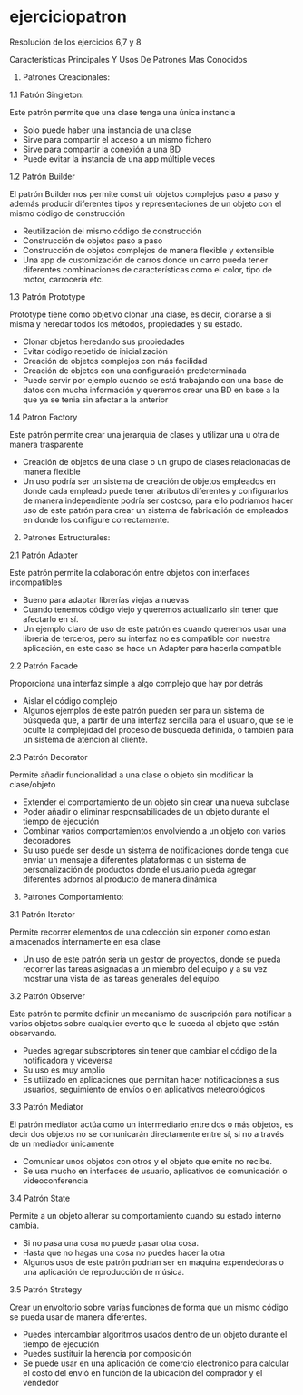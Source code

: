 # ejerciciopatron
Resolución de los ejercicios 6,7 y 8 

Características Principales Y Usos De Patrones Mas Conocidos

1. Patrones Creacionales: 

1.1	Patrón Singleton:

Este patrón permite que una clase tenga una única instancia

*	Solo puede haber una instancia de una clase
*	Sirve para compartir el acceso a un mismo fichero
*	Sirve para compartir la conexión a una BD
*	Puede evitar la instancia de una app múltiple veces 

1.2	Patrón Builder

El patrón Builder nos permite construir objetos complejos paso a paso y además producir diferentes tipos y representaciones de un objeto con el mismo código de construcción

*	Reutilización del mismo código de construcción
*	Construcción de objetos paso a paso
*	Construcción de objetos complejos de manera flexible y extensible
*	Una app de customización de carros donde un carro pueda tener diferentes combinaciones de características como el color, tipo de motor, carrocería etc.
 
1.3	Patrón Prototype

Prototype tiene como objetivo clonar una clase, es decir, clonarse a si misma y heredar todos los métodos, propiedades y su estado.
*	Clonar objetos heredando sus propiedades
*	Evitar código repetido de inicialización
*	Creación de objetos complejos con más facilidad
*	Creación de objetos con una configuración predeterminada
*	Puede servir por ejemplo cuando se está trabajando con una base de datos con mucha información y queremos crear una BD en base a la que ya se tenia sin afectar a la anterior

1.4	Patron Factory

Este patrón permite crear una jerarquía de clases y utilizar una u otra de manera trasparente 

*	Creación de objetos de una clase o un grupo de clases relacionadas de manera flexible
*	Un uso podría ser un sistema de creación de objetos empleados en donde cada empleado puede tener atributos diferentes y configurarlos de manera independiente podría ser costoso, para ello podríamos hacer uso de este patrón para crear un sistema de fabricación de empleados en donde los configure correctamente. 

2. Patrones Estructurales:

2.1	Patrón Adapter 

Este patrón permite la colaboración entre objetos con interfaces incompatibles 

*	Bueno para adaptar librerías viejas a nuevas
*	Cuando tenemos código viejo y queremos actualizarlo sin tener que afectarlo en sí.
*	Un ejemplo claro de uso de este patrón es cuando queremos usar una librería de terceros, pero su interfaz no es compatible con nuestra aplicación, en este caso se hace un Adapter para hacerla compatible

2.2	Patrón Facade 

Proporciona una interfaz simple a algo complejo que hay por detrás

*	Aislar el código complejo
*	Algunos ejemplos de este patrón pueden ser para un sistema de búsqueda que, a partir de una interfaz sencilla para el usuario, que se le oculte la complejidad del proceso de búsqueda definida, o tambien para un sistema de atención al cliente. 

2.3	Patrón Decorator

Permite añadir funcionalidad a una clase o objeto sin modificar la clase/objeto

*	Extender el comportamiento de un objeto sin crear una nueva subclase
*	Poder añadir o eliminar responsabilidades de un objeto durante el tiempo de ejecución 
*	Combinar varios comportamientos envolviendo a un objeto con varios decoradores 
*	Su uso puede ser desde un sistema de notificaciones donde tenga que enviar un mensaje a diferentes plataformas o un sistema de personalización de productos donde el usuario pueda agregar diferentes adornos al producto de manera dinámica  

3. Patrones Comportamiento: 

3.1	Patrón Iterator

Permite recorrer elementos de una colección sin exponer como estan almacenados internamente en esa clase

*	Un uso de este patrón sería un gestor de proyectos, donde se pueda recorrer las tareas asignadas a un miembro del equipo y a su vez mostrar una vista de las tareas generales del equipo.

3.2	Patrón Observer

Este patrón te permite definir un mecanismo de suscripción para notificar a varios objetos sobre cualquier evento que le suceda al objeto que están observando.

*	Puedes agregar subscriptores sin tener que cambiar el código de la notificadora y viceversa
*	Su uso es muy amplio
*	Es utilizado en aplicaciones que permitan hacer notificaciones a sus usuarios, seguimiento de envíos o en aplicativos meteorológicos    

3.3	Patrón Mediator

El patrón mediator actúa como un intermediario entre dos o más objetos, es decir dos objetos no se comunicarán directamente entre sí, si no a través de un mediador únicamente

*	Comunicar unos objetos con otros y el objeto que emite no recibe.
*	Se usa mucho en interfaces de usuario, aplicativos de comunicación o videoconferencia 

3.4	Patrón State

Permite a un objeto alterar su comportamiento cuando su estado interno cambia.

*	Si no pasa una cosa no puede pasar otra cosa.
*	Hasta que no hagas una cosa no puedes hacer la otra
*	Algunos usos de este patrón podrían ser en maquina expendedoras o una aplicación de reproducción de música. 

3.5	Patrón Strategy

Crear un envoltorio sobre varias funciones de forma que un mismo código se pueda usar de manera diferentes.

*	Puedes intercambiar algoritmos usados dentro de un objeto durante el tiempo de ejecución
*	Puedes sustituir la herencia por composición 
*	Se puede usar en una aplicación de comercio electrónico para calcular el costo del envió en función de la ubicación del comprador y el vendedor 

